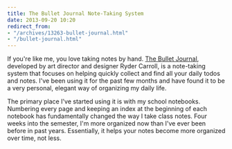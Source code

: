 ```yaml
---
title: The Bullet Journal Note-Taking System
date: 2013-09-20 10:20
redirect_from:
- "/archives/13263-bullet-journal.html"
- "/bullet-journal.html"
---
```



If you're like me, you love taking notes by hand. [The Bullet Journal](http://www.bulletjournal.com), developed by art director and designer Ryder Carroll, is a note-taking system that focuses on helping quickly collect and find all your daily todos and notes. I've been using it for the past few months and have found it to be a very personal, elegant way of organizing my daily life.

The primary place I've started using it is with my school notebooks. Numbering every page and keeping an index at the beginning of each notebook has fundamentally changed the way I take class notes. Four weeks into the semester, I'm more organized now than I've ever been before in past years. Essentially, it helps your notes become more organized over time, not less.
